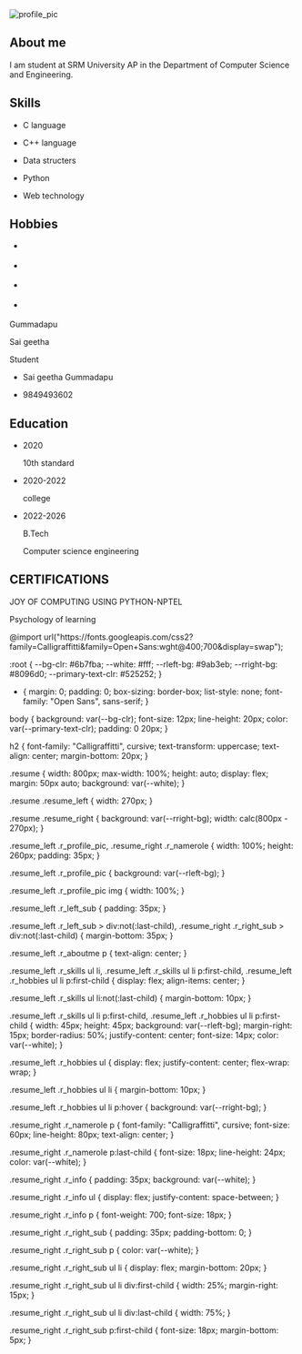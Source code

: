 <!DOCTYPE html>
<html>
<head>
	<title>Sai geetha Gummadapu</title>
	<link rel="stylesheet" type="text/css" href="resume.css">
</title> <script src="https://kit.fontawesome.com/3ef3559250.js" crossorigin="anonymous"></script>
</head>
<body>

<section class="resume">
	<div class="resume_left">
	    <div class="r_profile_pic">
	      <img src="srmlogo.jpeg" alt="profile_pic">
	    </div>
	    <div class="r_left_sub">
	      <div class="r_aboutme">
	        <h2>About me</h2>
	        <p>I am student at SRM University AP in the Department of Computer Science and Engineering.</p>
	      </div>
	      <div class="r_skills">
	        <h2>Skills</h2>
	        <ul>
	          <li>
	            <p><i class="fa-solid fa-code"></i></p>
	            <p>C language</p>
	          </li>
	          <li>
	            <p><i class="fa-solid fa-pen-nib"></i></p>
	            <p>C++ language</p>
	          </li>
	          <li>
	            <p><i class="fa-solid fa-video"></i></p>
	            <p>Data structers</p>
	          </li>
	          <li>
	            <p><i class="fa-solid fa-headphones"></i></p>
	            <p>Python</p>
	          </li>
	          <li>
	            <p><i class="fa-solid fa-image"></i></p>
	            <p>Web technology</p>
	          </li>
	        </ul>
	      </div>
	      <div class="r_hobbies">
	        <h2>Hobbies</h2>
	        <ul>
	          <li>
	            <p><i class="fa-solid fa-book"></i></p>
	          </li>
	          <li>
	            <p><i class="fa-solid fa-plant-wilt"></i></p>
	          </li>
	          <li>
	            <p><i class="fa-solid fa-bicycle"></i></p>
	          </li>
	          <li>
	            <p><i class="fa-solid fa-chess"></i></p>
	          </li>
	        </ul>
	      </div>
	    </div>
	</div>
	<div class="resume_right">
	    <div class="r_namerole">
	      <p>Gummadapu</p>
	      <p>Sai geetha</p>
	      <p class="role">Student</p>
	    </div>
	    <div class="r_info">
	      <ul>
	        <li>
	          <p>Sai geetha Gummadapu </p>
	        </li>
	        <li>
	          <p>9849493602</p>
	        </li>
	      </ul>
	    </div>
	    <div class="r_right_sub">
	      <div class="r_education">
	        <h2>Education</h2>
	        <ul>
	          <li>
	            <div class="r_ed_left">
	              <p>2020</p>
	            </div>
	            <div class="r_ed_right">
	              <p>10th standard</p>
	            </div>
	          </li>
	          <li>
	            <div class="r_ed_left">
	              <p>2020-2022</p>
	            </div>
	            <div class="r_ed_right">
	              <p>college</p>
	            </div>
	          </li>
	          <li>
	            <div class="r_ed_left">
	              <p>2022-2026</p>
	            </div>
	            <div class="r_ed_right">
	              <p>B.Tech</p>
	              <p>Computer science engineering</p>
	            </div>
	          </li>
	        </ul>
            <h2>CERTIFICATIONS</h2>
            <p>JOY OF COMPUTING USING PYTHON-NPTEL</p>
            <p>Psychology of learning</p>
	</div>
</section>

</body>
</html>
@import url("https://fonts.googleapis.com/css2?family=Calligraffitti&family=Open+Sans:wght@400;700&display=swap");

:root {
  --bg-clr: #6b7fba;
  --white: #fff;
  --rleft-bg: #9ab3eb;
  --rright-bg: #8096d0;
  --primary-text-clr: #525252;
}

* {
  margin: 0;
  padding: 0;
  box-sizing: border-box;
  list-style: none;
  font-family: "Open Sans", sans-serif;
}

body {
  background: var(--bg-clr);
  font-size: 12px;
  line-height: 20px;
  color: var(--primary-text-clr);
  padding: 0 20px;
}

h2 {
  font-family: "Calligraffitti", cursive;
  text-transform: uppercase;
  text-align: center;
  margin-bottom: 20px;
}

.resume {
  width: 800px;
  max-width: 100%;
  height: auto;
  display: flex;
  margin: 50px auto;
  background: var(--white);
}

.resume .resume_left {
  width: 270px;
}

.resume .resume_right {
  background: var(--rright-bg);
  width: calc(800px - 270px);
}

.resume_left .r_profile_pic,
.resume_right .r_namerole {
  width: 100%;
  height: 260px;
  padding: 35px;
}

.resume_left .r_profile_pic {
  background: var(--rleft-bg);
}

.resume_left .r_profile_pic img {
  width: 100%;
}

.resume_left .r_left_sub {
  padding: 35px;
}

.resume_left .r_left_sub > div:not(:last-child),
.resume_right .r_right_sub > div:not(:last-child) {
  margin-bottom: 35px;
}

.resume_left .r_aboutme p {
  text-align: center;
}

.resume_left .r_skills ul li,
.resume_left .r_skills ul li p:first-child,
.resume_left .r_hobbies ul li p:first-child {
  display: flex;
  align-items: center;
}

.resume_left .r_skills ul li:not(:last-child) {
  margin-bottom: 10px;
}

.resume_left .r_skills ul li p:first-child,
.resume_left .r_hobbies ul li p:first-child {
  width: 45px;
  height: 45px;
  background: var(--rleft-bg);
  margin-right: 15px;
  border-radius: 50%;
  justify-content: center;
  font-size: 14px;
  color: var(--white);
}

.resume_left .r_hobbies ul {
  display: flex;
  justify-content: center;
  flex-wrap: wrap;
}

.resume_left .r_hobbies ul li {
  margin-bottom: 10px;
}

.resume_left .r_hobbies ul li p:hover {
  background: var(--rright-bg);
}

.resume_right .r_namerole p {
  font-family: "Calligraffitti", cursive;
  font-size: 60px;
  line-height: 80px;
  text-align: center;
}

.resume_right .r_namerole p:last-child {
  font-size: 18px;
  line-height: 24px;
  color: var(--white);
}

.resume_right .r_info {
  padding: 35px;
  background: var(--white);
}

.resume_right .r_info ul {
  display: flex;
  justify-content: space-between;
}

.resume_right .r_info p {
  font-weight: 700;
  font-size: 18px;
}

.resume_right .r_right_sub {
  padding: 35px;
  padding-bottom: 0;
}

.resume_right .r_right_sub p {
  color: var(--white);
}

.resume_right .r_right_sub ul li {
  display: flex;
  margin-bottom: 20px;
}

.resume_right .r_right_sub ul li div:first-child {
  width: 25%;
  margin-right: 15px;
}

.resume_right .r_right_sub ul li div:last-child {
  width: 75%;
}

.resume_right .r_right_sub p:first-child {
  font-size: 18px;
  margin-bottom: 5px;
}

